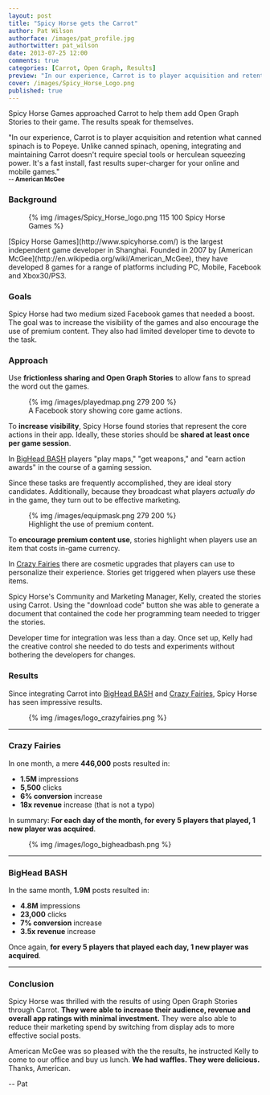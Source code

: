 ```yaml
---
layout: post
title: "Spicy Horse gets the Carrot"
author: Pat Wilson
authorface: /images/pat_profile.jpg
authortwitter: pat_wilson
date: 2013-07-25 12:00
comments: true
categories: [Carrot, Open Graph, Results]
preview: "In our experience, Carrot is to player acquisition and retention what canned spinach is to Popeye."
cover: /images/Spicy_Horse_Logo.png
published: true
---
```

<p class="lead">
	Spicy Horse Games approached Carrot to help them add Open Graph Stories to their game. The results speak for themselves. 
</p>
<p class="well">
	"In our experience, Carrot is to player acquisition and retention what canned spinach is to Popeye. Unlike canned spinach, opening, integrating and maintaining Carrot doesn't require special tools or herculean squeezing power. It's a fast install, fast results super-charger for your online and mobile games." 
	<br />
	<small><b>-- American McGee</b></small>
</p>

### Background

<figure class="pull-right">
  {% img /images/Spicy_Horse_logo.png 115 100 Spicy Horse Games %}
</figure>
[Spicy Horse Games](http://www.spicyhorse.com/) is the largest independent game developer in Shanghai. Founded in 2007 by [American McGee](http://en.wikipedia.org/wiki/American_McGee), they have developed 8 games for a range of platforms including PC, Mobile, Facebook and Xbox30/PS3.

### Goals 

Spicy Horse had two medium sized Facebook games that needed a boost. The goal was to increase the visibility of the games and also encourage the use of premium content. They also had limited developer time to devote to the task. 

### Approach

Use **frictionless sharing and Open Graph Stories** to allow fans to spread the word out the games. 

<figure class="pull-right thumbnail">
  {% img /images/playedmap.png 279 200 %}
  <figcaption>A Facebook story showing core game actions.</figcaption>
</figure>

To **increase visibility**, Spicy Horse found stories that represent the core actions in their app. Ideally, these stories should be **shared at least once per game session**. 

In [BigHead BASH](https://apps.facebook.com/bigheadbash/?&ref=carrot_blog) players "play maps," "get weapons," and "earn action awards" in the course of a gaming session. 

Since these tasks are frequently accomplished, they are ideal story candidates. Additionally, because they broadcast what players *actually do* in the game, they turn out to be effective marketing. 

<figure class="pull-left thumbnail">
  {% img /images/equipmask.png 279 200 %}
  <figcaption>Highlight the use of premium content.</figcaption>
</figure>

To **encourage premium content use**, stories highlight when players use an item that costs in-game currency.

In [Crazy Fairies](https://apps.facebook.com/crazy-fairies/?&ref=carrot_blog) there are cosmetic upgrades that players can use to personalize their experience. Stories get triggered when players use these items.

Spicy Horse's Community and Marketing Manager, Kelly, created the stories using Carrot. Using the "download code" button she was able to generate a document that contained the code her programming team needed to trigger the stories.

Developer time for integration was less than a day. Once set up, Kelly had the creative control she needed to do tests and experiments without bothering the developers for changes.

### Results

Since integrating Carrot into [BigHead BASH](https://apps.facebook.com/bigheadbash/?&ref=carrot_blog) and [Crazy Fairies](https://apps.facebook.com/crazy-fairies/?&ref=carrot_blog), Spicy Horse has seen impressive results.

<figure class="pull-right thumbnail">
  {% img /images/logo_crazyfairies.png %}
</figure>

<hr> 

### Crazy Fairies

In one month, a mere **446,000** posts resulted in:

* **1.5M** impressions
* **5,500** clicks
* **6% conversion** increase
* **18x revenue** increase (that is not a typo)

In summary: **For each day of the month, for every 5 players that played, 1 new player was acquired**. 

<figure class="pull-right thumbnail">
  {% img /images/logo_bigheadbash.png %}
</figure>

<hr>

### BigHead BASH

In the same month, **1.9M** posts resulted in: 

* **4.8M** impressions
* **23,000** clicks
* **7% conversion** increase
* **3.5x revenue** increase

Once again, **for every 5 players that played each day, 1 new player was acquired**. 

<hr>

### Conclusion 

Spicy Horse was thrilled with the results of using Open Graph Stories through Carrot. **They were able to increase their audience, revenue and overall app ratings with minimal investment.** They were also able to reduce their marketing spend by switching from display ads to more effective social posts.



American McGee was so pleased with the the results, he instructed Kelly to come to our office and buy us lunch. **We had waffles. They were delicious.** Thanks, American.

-- Pat
